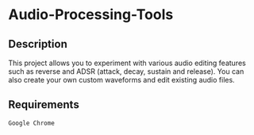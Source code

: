 # Audio-Processing-Tools


## Description

This project allows you to experiment with various audio editing features such as reverse and ADSR (attack, decay, sustain and release). You can also create your own custom waveforms and edit existing audio files.

## Requirements

`Google Chrome` 
